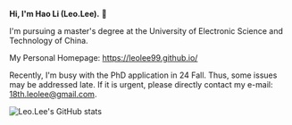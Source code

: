 **Hi, I'm Hao Li (Leo.Lee).** 👋

I'm pursuing a master's degree at the University of Electronic Science and Technology of China.

My Personal Homepage: https://leolee99.github.io/

Recently, I'm busy with the PhD application in 24 Fall. Thus, some issues may be addressed late. If it is urgent, please directly contact my e-mail: 18th.leolee@gmail.com.

![Leo.Lee's GitHub stats](https://github-readme-stats-one-bice.vercel.app/api?username=leolee99&show_icons=true&include_all_commits=true&count_private=true&role=OWNER,ORGANIZATION_MEMBER,COLLABORATOR)

